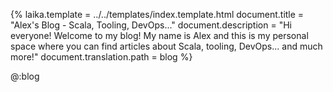 {%
	laika.template = ../../templates/index.template.html
	document.title = "Alex's Blog - Scala, Tooling, DevOps..."
    document.description = "Hi everyone! Welcome to my blog! My name is Alex and this is my personal space where you can find articles about Scala, tooling, DevOps... and much more!"
    document.translation.path = blog
%}

@:blog
    